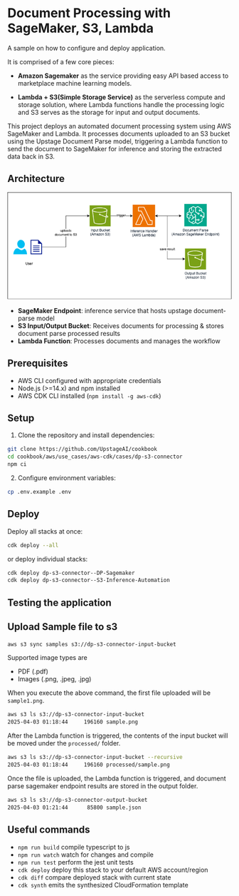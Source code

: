 # Document Processing with SageMaker, S3, Lambda

A sample on how to configure and deploy application.

It is comprised of a few core pieces:

- **Amazon Sagemaker** as the service providing easy API based access to marketplace machine learning models.

- **Lambda + S3(Simple Storage Service)** as the serverless compute and storage solution, where Lambda functions handle the processing logic and S3 serves as the storage for input and output documents.

This project deploys an automated document processing system using AWS SageMaker and Lambda. It processes documents uploaded to an S3 bucket using the Upstage Document Parse model, triggering a Lambda function to send the document to SageMaker for inference and storing the extracted data back in S3.


## Architecture

![Architecture Overview](./architecture/overview.png)

- **SageMaker Endpoint**: inference service that hosts upstage document-parse model
- **S3 Input/Output Bucket**: Receives documents for processing & stores document parse processed results
- **Lambda Function**: Processes documents and manages the workflow

## Prerequisites

- AWS CLI configured with appropriate credentials
- Node.js (>=14.x) and npm installed
- AWS CDK CLI installed (`npm install -g aws-cdk`)


## Setup

1. Clone the repository and install dependencies:
```bash
git clone https://github.com/UpstageAI/cookbook
cd cookbook/aws/use_cases/aws-cdk/cases/dp-s3-connector
npm ci
```

2. Configure environment variables:
```bash
cp .env.example .env
```

## Deploy
Deploy all stacks at once:
```bash
cdk deploy --all
```

or deploy individual stacks:
```bash
cdk deploy dp-s3-connector--DP-Sagemaker
cdk deploy dp-s3-connector--S3-Inference-Automation
```

## Testing the application

## Upload Sample file to s3

```bash
aws s3 sync samples s3://dp-s3-connector-input-bucket
```

Supported image types are
- PDF (.pdf)
- Images (.png, .jpeg, .jpg)

When you execute the above command, the first file uploaded will be `sample1.png`.

```bash
aws s3 ls s3://dp-s3-connector-input-bucket
2025-04-03 01:18:44     196160 sample.png
```

After the Lambda function is triggered, the contents of the input bucket will be moved under the `processed/` folder.
```bash
aws s3 ls s3://dp-s3-connector-input-bucket --recursive
2025-04-03 01:18:44     196160 processed/sample.png
```

Once the file is uploaded, the Lambda function is triggered, and document parse sagemaker endpoint results are stored in the output folder.

```bash
aws s3 ls s3://dp-s3-connector-output-bucket
2025-04-03 01:21:44      85800 sample.json
```

## Useful commands
- `npm run build` compile typescript to js
- `npm run watch` watch for changes and compile
- `npm run test` perform the jest unit tests
- `cdk deploy` deploy this stack to your default AWS account/region
- `cdk diff` compare deployed stack with current state
- `cdk synth` emits the synthesized CloudFormation template